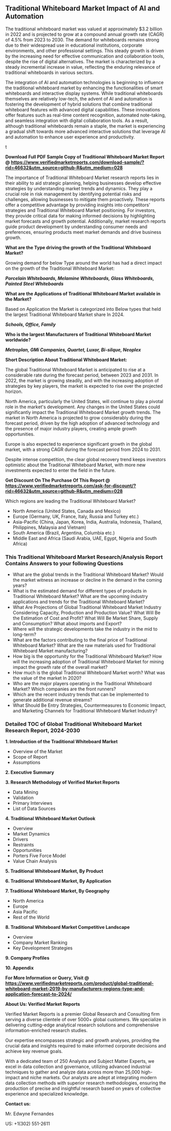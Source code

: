 <h2>Traditional Whiteboard Market Impact of AI and Automation</h2><p>The traditional whiteboard market was valued at approximately $3.2 billion in 2022 and is projected to grow at a compound annual growth rate (CAGR) of 4.5% from 2023 to 2030. The demand for whiteboards remains strong due to their widespread use in educational institutions, corporate environments, and other professional settings. This steady growth is driven by the increasing need for effective communication and collaboration tools, despite the rise of digital alternatives. The market is characterized by a steady incremental increase in value, reflecting the enduring relevance of traditional whiteboards in various sectors.</p><p>The integration of AI and automation technologies is beginning to influence the traditional whiteboard market by enhancing the functionalities of smart whiteboards and interactive display systems. While traditional whiteboards themselves are relatively low-tech, the advent of AI and automation is fostering the development of hybrid solutions that combine traditional whiteboard features with advanced digital capabilities. These innovations offer features such as real-time content recognition, automated note-taking, and seamless integration with digital collaboration tools. As a result, although traditional whiteboards remain a staple, the market is experiencing a gradual shift towards more advanced interactive solutions that leverage AI and automation to enhance user experience and productivity.</p>t</p><p id="" class=""><strong>Download Full PDF Sample Copy of Traditional Whiteboard Market Report @ <a href="https://www.verifiedmarketreports.com/download-sample/?rid=46632&utm_source=github-R&utm_medium=028" target="_blank">https://www.verifiedmarketreports.com/download-sample/?rid=46632&utm_source=github-R&utm_medium=028</a></strong></p><p>The importance of&nbsp;Traditional Whiteboard Market research reports lies in their ability to aid strategic planning, helping businesses develop effective strategies by understanding market trends and dynamics. They play a crucial role in risk management by identifying potential risks and challenges, allowing businesses to mitigate them proactively. These reports offer a competitive advantage by providing insights into competitors' strategies and Traditional Whiteboard Market positioning. For investors, they provide critical data for making informed decisions by highlighting market forecasts and growth potential. Additionally, market research reports guide product development by understanding consumer needs and preferences, ensuring products meet market demands and drive business growth.</p><p><strong>What are the&nbsp;Type driving the growth of the Traditional Whiteboard Market?</strong></p><p id="" class="">Growing demand for below Type around the world has had a direct impact on the growth of the Traditional Whiteboard Market:</p><em><strong>Porcelain Whiteboards, Melamine Whiteboards, Glass Whiteboards, Painted Steel Whiteboards</strong></em></p><strong>What are the&nbsp;Applications&nbsp;of Traditional Whiteboard Market available in the Market?</strong></p><p id="" class="">Based on Application the Market is categorized into Below types that held the largest Traditional Whiteboard Market share In 2024.</p><em><strong>Schools, Office, Family</strong></em></p><strong>Who is the largest Manufacturers of Traditional Whiteboard Market worldwide?</strong></p><p><em><strong>Metroplan, GMi Companies, Quartet, Luxor, Bi-silque, Neoplex</strong></em></p><p id="" class=""><strong>Short Description About Traditional Whiteboard Market:</strong></p><p>The global Traditional Whiteboard Market is anticipated to rise at a considerable rate during the forecast period, between 2023 and 2031. In 2022, the market is growing steadily, and with the increasing adoption of strategies by key players, the market is expected to rise over the projected horizon.</p><p>North America, particularly the United States, will continue to play a pivotal role in the market's development. Any changes in the United States could significantly impact the Traditional Whiteboard Market growth trends. The market in North America is projected to grow considerably during the forecast period, driven by the high adoption of advanced technology and the presence of major industry players, creating ample growth opportunities.</p><p>Europe is also expected to experience significant growth in the global market, with a strong CAGR during the forecast period from 2024 to 2031.</p><p>Despite intense competition, the clear global recovery trend keeps investors optimistic about the Traditional Whiteboard Market, with more new investments expected to enter the field in the future.</p><p id="" class=""><strong>Get Discount On The Purchase Of This Report @ <a href="https://www.verifiedmarketreports.com/ask-for-discount/?rid=46632&utm_source=github-R&utm_medium=028" target="_blank">https://www.verifiedmarketreports.com/ask-for-discount/?rid=46632&utm_source=github-R&utm_medium=028</a></strong></p>Which regions are leading the Traditional Whiteboard Market?</p><ul><li>North America (United States, Canada and Mexico)</li><li>Europe (Germany, UK, France, Italy, Russia and Turkey etc.)</li><li>Asia-Pacific (China, Japan, Korea, India, Australia, Indonesia, Thailand, Philippines, Malaysia and Vietnam)</li><li>South America (Brazil, Argentina, Columbia etc.)</li><li>Middle East and Africa (Saudi Arabia, UAE, Egypt, Nigeria and South Africa)</li></ul><h3 id="" class="">This Traditional Whiteboard Market Research/Analysis Report Contains Answers to your following Questions</h3><ul><li>What are the global trends in the Traditional Whiteboard Market? Would the market witness an increase or decline in the demand in the coming years?</li><li>What is the estimated demand for different types of products in Traditional Whiteboard Market? What are the upcoming industry applications and trends for the Traditional Whiteboard Market?</li><li>What Are Projections of Global Traditional Whiteboard Market Industry Considering Capacity, Production and Production Value? What Will Be the Estimation of Cost and Profit? What Will Be Market Share, Supply and Consumption? What about imports and Export?</li><li>Where will the strategic developments take the industry in the mid to long-term?</li><li>What are the factors contributing to the final price of Traditional Whiteboard Market? What are the raw materials used for Traditional Whiteboard Market manufacturing?</li><li>How big is the opportunity for the Traditional Whiteboard Market? How will the increasing adoption of Traditional Whiteboard Market for mining impact the growth rate of the overall market?</li><li>How much is the global Traditional Whiteboard Market worth? What was the value of the market In 2020?</li><li>Who are the major players operating in the Traditional Whiteboard Market? Which companies are the front runners?</li><li>Which are the recent industry trends that can be implemented to generate additional revenue streams?</li><li>What Should Be Entry Strategies, Countermeasures to Economic Impact, and Marketing Channels for Traditional Whiteboard Market Industry?</li></ul><h3 id="" class="">Detailed TOC of Global Traditional Whiteboard Market Research Report, 2024-2030</h3><p id="" class=""><strong>1. Introduction of the Traditional Whiteboard Market</strong></p><ul><li>Overview of the Market</li><li>Scope of Report</li><li>Assumptions</li></ul><p id="" class=""><strong>2. Executive Summary</strong></p><p id="" class=""><strong>3. Research Methodology of Verified Market Reports</strong></p><ul><li>Data Mining</li><li>Validation</li><li>Primary Interviews</li><li>List of Data Sources</li></ul><p id="" class=""><strong>4. Traditional Whiteboard Market Outlook</strong></p><ul><li>Overview</li><li>Market Dynamics</li><li>Drivers</li><li>Restraints</li><li>Opportunities</li><li>Porters Five Force Model</li><li>Value Chain Analysis</li></ul><p id="" class=""><strong>5. Traditional Whiteboard Market, By Product</strong></p><p id="" class=""><strong>6. Traditional Whiteboard Market, By Application</strong></p><p id="" class=""><strong>7. Traditional Whiteboard Market, By Geography</strong></p><ul><li>North America</li><li>Europe</li><li>Asia Pacific</li><li>Rest of the World</li></ul><p id="" class=""><strong>8. Traditional Whiteboard Market Competitive Landscape</strong></p><ul><li>Overview</li><li>Company Market Ranking</li><li>Key Development Strategies</li></ul><p id="" class=""><strong>9. Company Profiles</strong></p><p id="" class=""><strong>10. Appendix</strong></p><p id="" class=""><strong>For More Information or Query, Visit @ <a href="https://www.verifiedmarketreports.com/product/global-traditional-whiteboard-market-2019-by-manufacturers-regions-type-and-application-forecast-to-2024/" target="_blank">https://www.verifiedmarketreports.com/product/global-traditional-whiteboard-market-2019-by-manufacturers-regions-type-and-application-forecast-to-2024/</a></strong></p><p id="" class=""><strong>About Us: Verified Market Reports</strong></p><p id="" class="">Verified Market Reports is a premier Global Research and Consulting firm serving a diverse clientele of over 5000+ global customers. We specialize in delivering cutting-edge analytical research solutions and comprehensive information-enriched research studies.</p><p id="" class="">Our expertise encompasses strategic and growth analyses, providing the crucial data and insights required to make informed corporate decisions and achieve key revenue goals.</p><p id="" class="">With a dedicated team of 250 Analysts and Subject Matter Experts, we excel in data collection and governance, utilizing advanced industrial techniques to gather and analyze data across more than 25,000 high-impact and niche markets. Our analysts are adept at integrating modern data collection methods with superior research methodologies, ensuring the production of precise and insightful research based on years of collective experience and specialized knowledge.</p><p id="" class=""><strong>Contact us:</strong></p><p id="" class="">Mr. Edwyne Fernandes</p><p id="" class="">US: +1(302) 551-2611</p>